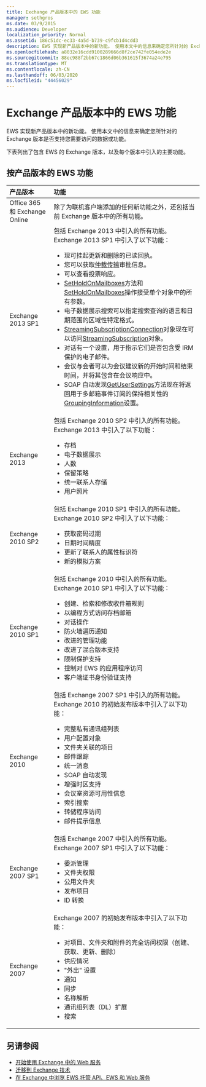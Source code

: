 ```yaml
---
title: Exchange 产品版本中的 EWS 功能
manager: sethgros
ms.date: 03/9/2015
ms.audience: Developer
localization_priority: Normal
ms.assetid: 186c51dc-ec33-4a5d-b739-c9fcb1d4cdd3
description: EWS 实现新产品版本中的新功能。 使用本文中的信息来确定您所针对的 Exchange 版本是否支持您需要访问的数据或功能。
ms.openlocfilehash: a8032e16cdd9100289666d8f2ce742fe054ede2e
ms.sourcegitcommit: 88ec988f2bb67c1866d06b361615f3674a24e795
ms.translationtype: MT
ms.contentlocale: zh-CN
ms.lasthandoff: 06/03/2020
ms.locfileid: "44456029"
---
```

# <a name="ews-functionality-in-exchange-product-versions"></a>Exchange 产品版本中的 EWS 功能

EWS 实现新产品版本中的新功能。 使用本文中的信息来确定您所针对的 Exchange 版本是否支持您需要访问的数据或功能。 
  
下表列出了包含 EWS 的 Exchange 版本，以及每个版本中引入的主要功能。
  
## <a name="ews-features-by-product-version"></a>按产品版本的 EWS 功能

|**产品版本**|**功能**|
|:-----|:-----|
|Office 365 和 Exchange Online |除了为联机客户端添加的任何新功能之外，还包括当前 Exchange 版本中的所有功能。  |
|Exchange 2013 SP1 | 包括 Exchange 2013 中引入的所有功能。 Exchange 2013 SP1 中引入了以下功能：<ul><li>现可挂起更新和删除的已读回执。</li><li>您可以获取[仲裁传输](https://msdn.microsoft.com/library/43a89f71-8002-4cb0-b3c8-1c2b2597f227%28Office.15%29.aspx)审批信息。</li><li>可以查看投票响应。</li><li>[SetHoldOnMailboxes](https://msdn.microsoft.com/library/microsoft.exchange.webservices.data.exchangeservice.setholdonmailboxes%28v=exchg.80%29.aspx)方法和[SetHoldOnMailboxes](https://msdn.microsoft.com/library/9015a0d8-3495-461b-aa79-797d23169585%28Office.15%29.aspx)操作接受单个对象中的所有参数。</li><li>电子数据展示搜索可以指定搜索查询的语言和日期范围的区域性特定格式。</li><li>[StreamingSubscriptionConnection](https://msdn.microsoft.com/library/microsoft.exchange.webservices.data.streamingsubscriptionconnection%28v=exchg.80%29.aspx)对象现在可以访问[StreamingSubscription](https://msdn.microsoft.com/library/microsoft.exchange.webservices.data.streamingsubscription%28v=exchg.80%29.aspx)对象。</li><li>对话有一个设置，用于指示它们是否包含受 IRM 保护的电子邮件。</li><li>会议与会者可以为会议建议新的开始时间和结束时间，并将其包含在会议响应中。</li><li>SOAP 自动发现[GetUserSettings](https://msdn.microsoft.com/library/microsoft.exchange.webservices.autodiscover.autodiscoverservice.getusersettings%28v=exchg.80%29.aspx)方法现在将返回用于多邮箱事件订阅的保持相关性的[GroupingInformation](https://msdn.microsoft.com/library/office/dn529149%28v=exchg.150%29.aspx)设置。</li></ul> |
|Exchange 2013  | 包括 Exchange 2010 SP2 中引入的所有功能。 Exchange 2013 中引入了以下功能：  <ul><li>  存档</li><li>电子数据展示</li><li>人数</li><li>保留策略</li><li>统一联系人存储</li><li>用户照片</li></ul> |
|Exchange 2010 SP2  | 包括 Exchange 2010 SP1 中引入的所有功能。 Exchange 2010 SP2 中引入了以下功能：  <ul><li>  获取密码过期</li><li>日期时间精度</li><li>更新了联系人的属性标识符</li><li>新的模拟方案</li></ul> |
|Exchange 2010 SP1  | 包括 Exchange 2010 中引入的所有功能。 Exchange 2010 SP1 中引入了以下功能：  <ul><li>  创建、检索和修改收件箱规则</li><li>以编程方式访问存档邮箱</li><li>对话操作</li><li>防火墙遍历通知</li><li>改进的管理功能</li><li>改进了混合版本支持</li><li>限制保护支持</li><li>控制对 EWS 的应用程序访问</li><li>客户端证书身份验证支持</li></ul> |
|Exchange 2010  | 包括 Exchange 2007 SP1 中引入的所有功能。 Exchange 2010 的初始发布版本中引入了以下功能： <ul> <li>  完整私有通讯组列表</li><li>用户配置对象</li><li>文件夹关联的项目</li><li>邮件跟踪</li><li>统一消息</li><li>SOAP 自动发现  </li><li>增强时区支持</li><li>会议室资源可用性信息</li><li>索引搜索</li><li>转储程序访问</li><li>邮件提示信息</li></ul> |
|Exchange 2007 SP1  | 包括 Exchange 2007 中引入的所有功能。 Exchange 2007 SP1 中引入了以下功能：  <ul><li>  委派管理</li><li>文件夹权限</li><li>公用文件夹</li><li>发布项目</li><li>ID 转换</li></ul> |
|Exchange 2007  | Exchange 2007 的初始发布版本中引入了以下功能：  <ul><li>  对项目、文件夹和附件的完全访问权限（创建、获取、更新、删除）</li><li>供应情况</li><li>"外出" 设置</li><li>通知</li><li>同步</li><li>名称解析</li><li>通讯组列表（DL）扩展</li><li>搜索</li></ul> |
   
## <a name="see-also"></a>另请参阅

- [开始使用 Exchange 中的 Web 服务](start-using-web-services-in-exchange.md)
- [迁移到 Exchange 技术](../migrating-to-exchange-online-and-exchange-2013-technologies.md)
- [在 Exchange 中浏览 EWS 托管 API、EWS 和 Web 服务](explore-the-ews-managed-api-ews-and-web-services-in-exchange.md)  
    

